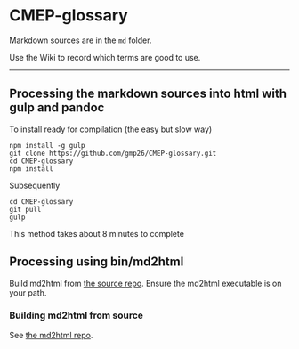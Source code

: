 CMEP-glossary
=============

Markdown sources are in the `md` folder.

Use the Wiki to record which terms are good to use.

* * *

Processing the markdown sources into html with gulp and pandoc 
---

To install ready for compilation (the easy but slow way)
```
npm install -g gulp
git clone https://github.com/gmp26/CMEP-glossary.git
cd CMEP-glossary
npm install
```

Subsequently
```
cd CMEP-glossary
git pull
gulp
```
This method takes about 8 minutes to complete

Processing using bin/md2html
---

Build md2html from [the source repo](https://github.com/gmp26/md2html).
Ensure the md2html executable is on your path.

### Building md2html from source

See [the md2html repo](https://github.com/gmp26/md2html).
